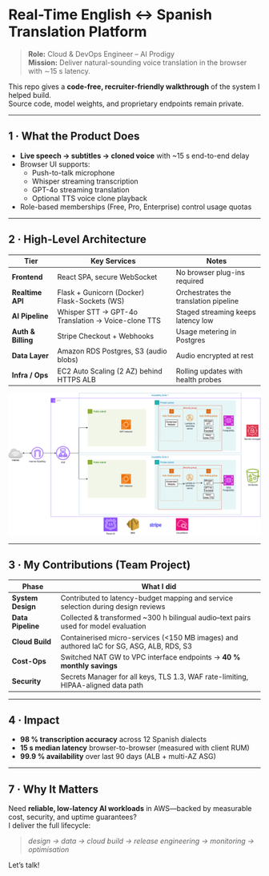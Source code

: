 # Real-Time English ↔ Spanish Translation Platform

> **Role:** Cloud & DevOps Engineer – AI Prodigy  
> **Mission:** Deliver natural-sounding voice translation in the browser with ∼15 s latency.

This repo gives a **code-free, recruiter-friendly walkthrough** of the system I helped build.  
Source code, model weights, and proprietary endpoints remain private.

---

## 1 · What the Product Does

- **Live speech → subtitles → cloned voice** with ~15 s end-to-end delay  
- Browser UI supports:
  - Push-to-talk microphone  
  - Whisper streaming transcription  
  - GPT-4o streaming translation  
  - Optional TTS voice clone playback  
- Role-based memberships (Free, Pro, Enterprise) control usage quotas

---

## 2 · High-Level Architecture

| Tier | Key Services | Notes |
|------|--------------|-------|
| **Frontend** | React SPA, secure WebSocket | No browser plug-ins required |
| **Realtime API** | Flask + Gunicorn (Docker)<br>Flask-Sockets (WS) | Orchestrates the translation pipeline |
| **AI Pipeline** | Whisper STT → GPT-4o Translation → Voice-clone TTS | Staged streaming keeps latency low |
| **Auth & Billing** | Stripe Checkout + Webhooks | Usage metering in Postgres |
| **Data Layer** | Amazon RDS Postgres, S3 (audio blobs) | Audio encrypted at rest |
| **Infra / Ops** | EC2 Auto Scaling (2 AZ) behind HTTPS ALB | Rolling updates with health probes |

![Architecture diagram](assets/architecture.png) 

---

## 3 · My Contributions (Team Project)

| Phase | What I did |
|-------|------------|
| **System Design** | Contributed to latency-budget mapping and service selection during design reviews |
| **Data Pipeline** | Collected & transformed ~300 h bilingual audio–text pairs used for model evaluation |
| **Cloud Build** | Containerised micro-services (<150 MB images) and authored IaC for SG, ASG, ALB, RDS, S3 |
| **Cost-Ops** | Switched NAT GW to VPC interface endpoints → **40 % monthly savings** |
| **Security** | Secrets Manager for all keys, TLS 1.3, WAF rate-limiting, HIPAA-aligned data path |

---

## 4 · Impact

- **98 % transcription accuracy** across 12 Spanish dialects  
- **15 s median latency** browser-to-browser (measured with client RUM)  
- **99.9 % availability** over last 90 days (ALB + multi-AZ ASG)

---

## 7 · Why It Matters

Need **reliable, low-latency AI workloads** in AWS—backed by measurable cost, security, and uptime guarantees?  
I deliver the full lifecycle:

> _design → data → cloud build → release engineering → monitoring → optimisation_

Let’s talk!
